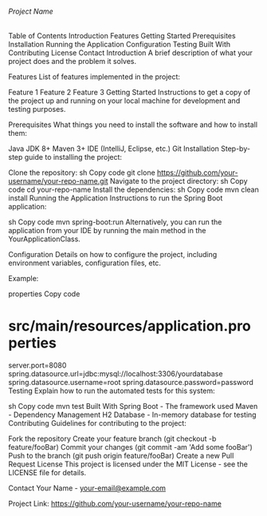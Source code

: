 <html>
<h6>Project Name</h6>
Table of Contents
Introduction
Features
Getting Started
Prerequisites
Installation
Running the Application
Configuration
Testing
Built With
Contributing
License
Contact
Introduction
A brief description of what your project does and the problem it solves.

Features
List of features implemented in the project:

Feature 1
Feature 2
Feature 3
Getting Started
Instructions to get a copy of the project up and running on your local machine for development and testing purposes.

Prerequisites
What things you need to install the software and how to install them:

Java JDK 8+
Maven 3+
IDE (IntelliJ, Eclipse, etc.)
Git
Installation
Step-by-step guide to installing the project:

Clone the repository:
sh
Copy code
git clone https://github.com/your-username/your-repo-name.git
Navigate to the project directory:
sh
Copy code
cd your-repo-name
Install the dependencies:
sh
Copy code
mvn clean install
Running the Application
Instructions to run the Spring Boot application:

sh
Copy code
mvn spring-boot:run
Alternatively, you can run the application from your IDE by running the main method in the YourApplicationClass.

Configuration
Details on how to configure the project, including environment variables, configuration files, etc.

Example:

properties
Copy code
# src/main/resources/application.properties
server.port=8080
spring.datasource.url=jdbc:mysql://localhost:3306/yourdatabase
spring.datasource.username=root
spring.datasource.password=password
Testing
Explain how to run the automated tests for this system:

sh
Copy code
mvn test
Built With
Spring Boot - The framework used
Maven - Dependency Management
H2 Database - In-memory database for testing
Contributing
Guidelines for contributing to the project:

Fork the repository
Create your feature branch (git checkout -b feature/fooBar)
Commit your changes (git commit -am 'Add some fooBar')
Push to the branch (git push origin feature/fooBar)
Create a new Pull Request
License
This project is licensed under the MIT License - see the LICENSE file for details.

Contact
Your Name - your-email@example.com

Project Link: https://github.com/your-username/your-repo-name
</html>

